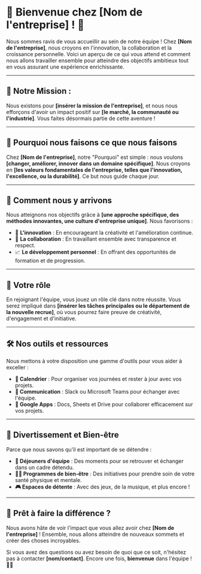 # 🎉 Bienvenue chez [Nom de l'entreprise] ! 🎉

Nous sommes ravis de vous accueillir au sein de notre équipe ! Chez **[Nom de l'entreprise]**, nous croyons en l'innovation, la collaboration et la croissance personnelle. Voici un aperçu de ce qui vous attend et comment nous allons travailler ensemble pour atteindre des objectifs ambitieux tout en vous assurant une expérience enrichissante.

---

## 🌟 **Notre Mission** : 
Nous existons pour **[insérer la mission de l'entreprise]**, et nous nous efforçons d'avoir un impact positif sur **[le marché, la communauté ou l'industrie]**. Vous faites désormais partie de cette aventure !

---

## 🧭 **Pourquoi nous faisons ce que nous faisons**
Chez **[Nom de l'entreprise]**, notre "Pourquoi" est simple : nous voulons **[changer, améliorer, innover dans un domaine spécifique]**. Nous croyons en **[les valeurs fondamentales de l'entreprise, telles que l'innovation, l'excellence, ou la durabilité]**. Ce but nous guide chaque jour.

---

## 🔧 **Comment nous y arrivons**
Nous atteignons nos objectifs grâce à **[une approche spécifique, des méthodes innovantes, une culture d'entreprise unique]**. Nous favorisons :
- 🚀 **L'innovation** : En encourageant la créativité et l'amélioration continue.
- 🤝 **La collaboration** : En travaillant ensemble avec transparence et respect.
- 📈 **Le développement personnel** : En offrant des opportunités de formation et de progression.

---

## 💼 **Votre rôle**
En rejoignant l'équipe, vous jouez un rôle clé dans notre réussite. Vous serez impliqué dans **[insérer les tâches principales ou le département de la nouvelle recrue]**, où vous pourrez faire preuve de créativité, d'engagement et d'initiative.

---

## 🛠️ **Nos outils et ressources**
Nous mettons à votre disposition une gamme d'outils pour vous aider à exceller :
- **📅 Calendrier** : Pour organiser vos journées et rester à jour avec vos projets.
- **💬 Communication** : Slack ou Microsoft Teams pour échanger avec l'équipe.
- **📂 Google Apps** : Docs, Sheets et Drive pour collaborer efficacement sur vos projets.

---

## 🎉 **Divertissement et Bien-être**
Parce que nous savons qu'il est important de se détendre :
- **🍕 Déjeuners d'équipe** : Des moments pour se retrouver et échanger dans un cadre détendu.
- **🧘‍♂️ Programmes de bien-être** : Des initiatives pour prendre soin de votre santé physique et mentale.
- **🎮 Espaces de détente** : Avec des jeux, de la musique, et plus encore !

---

## 🚀 **Prêt à faire la différence ?**
Nous avons hâte de voir l'impact que vous allez avoir chez **[Nom de l'entreprise]** ! Ensemble, nous allons atteindre de nouveaux sommets et créer des choses incroyables.

Si vous avez des questions ou avez besoin de quoi que ce soit, n'hésitez pas à contacter **[nom/contact]**. Encore une fois, **bienvenue** dans l'équipe ! 💪🎉
